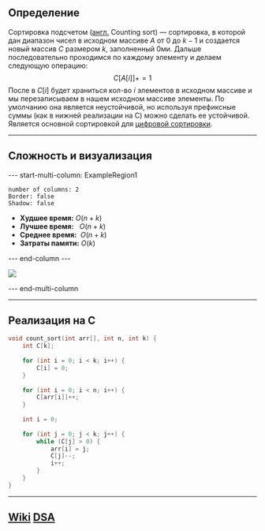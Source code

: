 ## Определение
Сортировка подсчетом ([англ.](https://ru.wikipedia.org/wiki/%D0%90%D0%BD%D0%B3%D0%BB%D0%B8%D0%B9%D1%81%D0%BA%D0%B8%D0%B9_%D1%8F%D0%B7%D1%8B%D0%BA "Английский язык") Counting sort) — сортировка, в которой дан диапазон чисел в исходном массиве $A$ от $0$ до $k-1$ и создается новый массив $C$ размером $k$, заполненный 0ми. Дальше последовательно проходимся по каждому элементу и делаем следующую операцию:
$$
	C[A[i]] += 1
$$
После в $C[i]$ будет храниться кол-во $i$ элементов в исходном массиве и мы перезаписываем в нашем исходном массиве элементы. По умолчанию она является неустойчивой, но используя префиксные суммы (как в нижней реализации на C) можно сделать ее устойчивой. Является основной сортировкой для [цифровой сортировки](Цифровая%20сортировка.md).

---
## Сложность и визуализация
--- start-multi-column: ExampleRegion1  
```column-settings  
number of columns: 2  
Border: false
Shadow: false
```

- **Худшее время:** $O(n + k)$
- **Лучшее время:**   $O(n + k)$
- **Среднее время:**  $O(n + k)$
- **Затраты памяти:** $O(k)$

--- end-column ---

![](count_sort.gif)

--- end-multi-column

---
## Реализация на C
```c
void count_sort(int arr[], int n, int k) {
	int C[k];
	  
	for (int i = 0; i < k; i++) {
		C[i] = 0;
	}
	  
	for (int i = 0; i < n; i++) {
		C[arr[i]]++;
	}
	  
	int i = 0;
	
	for (int j = 0; j < k; j++) {
		while (C[j] > 0) {
			arr[i] = j;
			C[j]--;
			i++;
		}
	}
}
```

---
## [Wiki](https://ru.wikipedia.org/wiki/Сортировка_подсчётом) [DSA](https://www.w3schools.com/dsa/dsa_algo_countingsort.php)